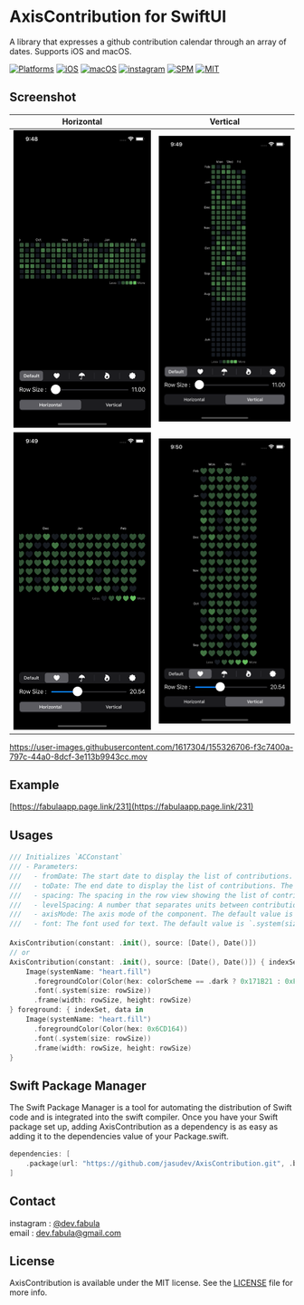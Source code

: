 # **AxisContribution for SwiftUI**
A library that expresses a github contribution calendar through an array of dates. Supports iOS and macOS.

[![Platforms](https://img.shields.io/badge/Platforms-iOS%20%7C%20macOS-blue?style=flat-square)](https://developer.apple.com/macOS)
[![iOS](https://img.shields.io/badge/iOS-14.0-blue.svg)](https://developer.apple.com/iOS)
[![macOS](https://img.shields.io/badge/macOS-11.0-blue.svg)](https://developer.apple.com/macOS)
[![instagram](https://img.shields.io/badge/instagram-@dev.fabula-orange.svg?style=flat-square)](https://www.instagram.com/dev.fabula)
[![SPM](https://img.shields.io/badge/SPM-compatible-red?style=flat-square)](https://developer.apple.com/documentation/swift_packages/package/)
[![MIT](https://img.shields.io/badge/licenses-MIT-red.svg)](https://opensource.org/licenses/MIT)  

## Screenshot
|Horizontal|Vertical|
|:---:|:---:|
|<img src="Markdown/Horizontal.png">|<img src="Markdown/Vertical.png">|
|<img src="Markdown/Horizontal_heart.png">|<img src="Markdown/Vertical_heart.png">|

https://user-images.githubusercontent.com/1617304/155326706-f3c7400a-797c-44a0-8dcf-3e113b9943cc.mov

## Example
[https://fabulaapp.page.link/231](https://fabulaapp.page.link/231)

## Usages
```swift
/// Initializes `ACConstant`
/// - Parameters:
///   - fromDate: The start date to display the list of contributions. The default value is `1 year from today.`.
///   - toDate: The end date to display the list of contributions. The default value is `today`.
///   - spacing: The spacing in the row view showing the list of contributions. The default value is `4`.
///   - levelSpacing: A number that separates units between contribution levels. The default value is `3`.
///   - axisMode: The axis mode of the component. The default value is `.horizontal`.
///   - font: The font used for text. The default value is `.system(size: 9)`.

AxisContribution(constant: .init(), source: [Date(), Date()])
// or
AxisContribution(constant: .init(), source: [Date(), Date()]) { indexSet, data in
    Image(systemName: "heart.fill")
      .foregroundColor(Color(hex: colorScheme == .dark ? 0x171B21 : 0xF0F0F0))
      .font(.system(size: rowSize))
      .frame(width: rowSize, height: rowSize)
} foreground: { indexSet, data in
    Image(systemName: "heart.fill")
      .foregroundColor(Color(hex: 0x6CD164))
      .font(.system(size: rowSize))
      .frame(width: rowSize, height: rowSize)
}
```
  
## Swift Package Manager
The Swift Package Manager is a tool for automating the distribution of Swift code and is integrated into the swift compiler. Once you have your Swift package set up, adding AxisContribution as a dependency is as easy as adding it to the dependencies value of your Package.swift.

```swift
dependencies: [
    .package(url: "https://github.com/jasudev/AxisContribution.git", .branch("main"))
]
```

## Contact
instagram : [@dev.fabula](https://www.instagram.com/dev.fabula)  
email : [dev.fabula@gmail.com](mailto:dev.fabula@gmail.com)

## License
AxisContribution is available under the MIT license. See the [LICENSE](LICENSE) file for more info.
